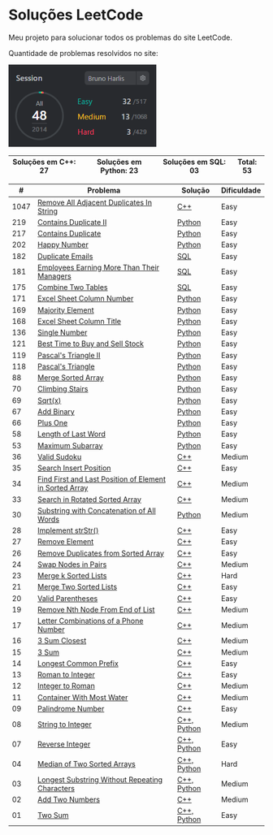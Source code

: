 # Soluções LeetCode
 Meu projeto para solucionar todos os problemas do site LeetCode.    
 
 Quantidade de problemas resolvidos no site:  
 
 ![GRAFICO](https://github.com/BrunoHarlis/Solucoes_LeetCode/blob/main/Imagens/LeetCode%2014.png)
 
 
 Soluções em C++: 27|Soluções em Python: 23|Soluções em SQL: 03|Total: 53 
----------|----------|----------|----------

#|Problema|Solução|Dificuldade
----------|----------|----------|----------
1047|[Remove All Adjacent Duplicates In String](https://leetcode.com/problems/remove-all-adjacent-duplicates-in-string/)|[C++](https://github.com/BrunoHarlis/Solucoes_LeetCode/blob/main/Codigos/1047-Remove%20All%20Adjacent%20Duplicates%20In%20String.cpp)|Easy
219 |[Contains Duplicate II](https://leetcode.com/problems/contains-duplicate-ii/)|[Python](https://github.com/BrunoHarlis/Solucoes_LeetCode/blob/main/Codigos%20Python/Contains_Duplicate_II.py)|Easy
217 |[Contains Duplicate](https://leetcode.com/problems/contains-duplicate/)|[Python](https://github.com/BrunoHarlis/Solucoes_LeetCode/blob/main/Codigos%20Python/Contains_Duplicate.py)|Easy
202 |[Happy Number](https://leetcode.com/problems/happy-number/)|[Python](https://github.com/BrunoHarlis/Solucoes_LeetCode/blob/main/Codigos%20Python/Happy_Number.py)|Easy
182 |[Duplicate Emails](https://leetcode.com/problems/combine-two-tables/)|[SQL](https://github.com/BrunoHarlis/Solucoes_LeetCode/blob/main/SQL/Duplicate%20Emails.sql)|Easy
181 |[Employees Earning More Than Their Managers](https://leetcode.com/problems/employees-earning-more-than-their-managers/)|[SQL](https://github.com/BrunoHarlis/Solucoes_LeetCode/blob/main/SQL/Employees_Earning_More_Than_Their_Managers.sql)|Easy
175 |[Combine Two Tables](https://leetcode.com/problems/combine-two-tables/)|[SQL](https://github.com/BrunoHarlis/Solucoes_LeetCode/blob/main/SQL/Combine_Two_Tables.sql)|Easy
171 |[Excel Sheet Column Number](https://leetcode.com/problems/excel-sheet-column-title/)|[Python](https://github.com/BrunoHarlis/Solucoes_LeetCode/blob/main/Codigos%20Python/Excel_Sheet_Column_Title.py)|Easy
169 |[Majority Element](https://leetcode.com/problems/majority-element/)|[Python](https://github.com/BrunoHarlis/Solucoes_LeetCode/blob/main/Codigos%20Python/Majority_Element.py)|Easy
168 |[Excel Sheet Column Title](https://leetcode.com/problems/excel-sheet-column-title/)|[Python](https://github.com/BrunoHarlis/Solucoes_LeetCode/blob/main/Codigos%20Python/Excel_Sheet_Column_Title.py)|Easy
136 |[Single Number](https://leetcode.com/problems/single-number/)|[Python](https://github.com/BrunoHarlis/Solucoes_LeetCode/blob/main/Codigos%20Python/Single_Number.py)|Easy
121 |[Best Time to Buy and Sell Stock](https://leetcode.com/problems/pascals-triangle/)|[Python](https://github.com/BrunoHarlis/Solucoes_LeetCode/blob/main/Codigos%20Python/Pascal's_Triangle.py)|Easy
119 |[Pascal's Triangle II](https://leetcode.com/problems/pascals-triangle-ii/)|[Python](https://github.com/BrunoHarlis/Solucoes_LeetCode/blob/main/Codigos%20Python/Pascal's%20Triangle%20II.py)|Easy
118 |[Pascal's Triangle]()|[Python]()|Easy
88  |[Merge Sorted Array](https://leetcode.com/problems/merge-sorted-array/)|[Python](https://github.com/BrunoHarlis/Solucoes_LeetCode/blob/main/Codigos%20Python/Merge_Sorted_Array.py)|Easy
70  |[Climbing Stairs](https://leetcode.com/problems/climbing-stairs/)|[Python](https://github.com/BrunoHarlis/Solucoes_LeetCode/blob/main/Codigos%20Python/70_Climbing_Stairs.py)|Easy
69  |[Sqrt(x)](https://leetcode.com/problems/sqrtx/)|[Python](https://github.com/BrunoHarlis/Solucoes_LeetCode/blob/main/Codigos%20Python/Sqrt_x.py)|Easy
67  |[Add Binary](https://leetcode.com/problems/add-binary/)|[Python](https://github.com/BrunoHarlis/Solucoes_LeetCode/blob/main/Codigos%20Python/Add_Binary.py)|Easy
66  |[Plus One](https://leetcode.com/problems/plus-one/)|[Python](https://github.com/BrunoHarlis/Solucoes_LeetCode/blob/main/Codigos%20Python/Plus_One.py)|Easy
58  |[Length of Last Word](https://leetcode.com/problems/length-of-last-word/)|[Python](https://github.com/BrunoHarlis/Solucoes_LeetCode/blob/main/Codigos%20Python/Length_of_Last_Word.py)|Easy
53  |[Maximum Subarray](https://leetcode.com/problems/maximum-subarray/)|[Python](https://github.com/BrunoHarlis/Solucoes_LeetCode/blob/main/Codigos%20Python/Maximum_Subarray.py)|Easy
36  |[Valid Sudoku](https://leetcode.com/problems/valid-sudoku/)|[C++](https://github.com/BrunoHarlis/Solucoes_LeetCode/blob/main/Codigos/36-%20Valid%20Sudoku.cpp)|Medium
35  |[Search Insert Position](https://leetcode.com/problems/search-insert-position/)|[C++](https://github.com/BrunoHarlis/Solucoes_LeetCode/blob/main/Codigos/35-%20Search%20Insert%20Position.cpp)|Easy
34  |[Find First and Last Position of Element in Sorted Array](https://leetcode.com/problems/find-first-and-last-position-of-element-in-sorted-array/)|[C++](https://github.com/BrunoHarlis/Solucoes_LeetCode/blob/main/Codigos/34-%20Find%20First%20and%20Last%20Position%20of%20Element%20in%20Sorted%20Array.cpp)|Medium
33  |[Search in Rotated Sorted Array](https://leetcode.com/problems/search-in-rotated-sorted-array/)|[C++](https://github.com/BrunoHarlis/Solucoes_LeetCode/blob/main/Codigos/33-Search%20in%20Rotated%20Sorted%20Array.cpp)|Medium
30  |[Substring with Concatenation of All Words](https://leetcode.com/problems/substring-with-concatenation-of-all-words/)|[Python](https://github.com/BrunoHarlis/Solucoes_LeetCode/blob/main/Codigos%20Python/Substring_with_Concatenation_of_All_Words.py)|Medium
28  |[Implement strStr()](https://leetcode.com/problems/implement-strstr/)|[C++](https://github.com/BrunoHarlis/Solucoes_LeetCode/blob/main/Codigos/28-Implement%20strStr().cpp)|Easy
27  |[Remove Element](https://leetcode.com/problems/remove-element/)|[C++](https://github.com/BrunoHarlis/Solucoes_LeetCode/blob/main/Codigos/27-RemoveElement.cpp)|Easy
26  |[Remove Duplicates from Sorted Array](https://leetcode.com/problems/remove-duplicates-from-sorted-array/)|[C++](https://github.com/BrunoHarlis/Solucoes_LeetCode/blob/main/Codigos/26-RemoveDuplicatesfromSortedArray.cpp)|Easy
24  |[Swap Nodes in Pairs](https://leetcode.com/problems/swap-nodes-in-pairs/)|[C++](https://github.com/BrunoHarlis/Solucoes_LeetCode/blob/main/Codigos/24-SwapNodesinPairs.cpp)|Medium
23  |[Merge k Sorted Lists](https://leetcode.com/problems/merge-k-sorted-lists/)|[C++](https://github.com/BrunoHarlis/Solucoes_LeetCode/blob/main/Codigos/23-Merge%20k%20Sorted%20Lists.cpp)|Hard
21  |[Merge Two Sorted Lists](https://leetcode.com/problems/merge-two-sorted-lists/)|[C++](https://github.com/BrunoHarlis/Solucoes_LeetCode/blob/main/Codigos/21-Merge%20Two%20Sorted%20Lists.cpp)|Easy
20  |[Valid Parentheses](https://leetcode.com/problems/valid-parentheses/)|[C++](https://github.com/BrunoHarlis/Solucoes_LeetCode/blob/main/Codigos/20-Valid%20Parentheses.cpp)|Easy
19  |[Remove Nth Node From End of List](https://leetcode.com/problems/remove-nth-node-from-end-of-list/)|[C++](https://github.com/BrunoHarlis/Solucoes_LeetCode/blob/main/Codigos/19-Remove%20Nth%20Node%20From%20End%20of%20List.cpp)|Medium
17  |[Letter Combinations of a Phone Number](https://leetcode.com/problems/letter-combinations-of-a-phone-number/)|[C++](https://github.com/BrunoHarlis/Solucoes_LeetCode/blob/main/Codigos/17-LetterCombinationsOfAPhoneNumber.cpp)|Medium
16  |[3 Sum Closest](https://leetcode.com/problems/3sum-closest/)|[C++](https://github.com/BrunoHarlis/Solucoes_LeetCode/blob/main/Codigos/16-3SumClosest.cpp)|Medium
15  |[3 Sum](https://leetcode.com/problems/3sum/)|[C++](https://github.com/BrunoHarlis/Solucoes_LeetCode/blob/main/Codigos/15-3Sum.cpp)|Medium
14  |[Longest Common Prefix](https://leetcode.com/problems/longest-common-prefix/)|[C++](https://github.com/BrunoHarlis/Solucoes_LeetCode/blob/main/Codigos/14-LongestCommonPrefix.cpp)|Easy
13  |[Roman to Integer](https://leetcode.com/problems/roman-to-integer/)|[C++](https://github.com/BrunoHarlis/Solucoes_LeetCode/blob/main/Codigos/13-RomantoInteger.cpp)|Easy
12  |[Integer to Roman](https://leetcode.com/problems/integer-to-roman/)|[C++](https://github.com/BrunoHarlis/Solucoes_LeetCode/blob/main/Codigos/12-IntegerToRoman.cpp)|Medium
11  |[Container With Most Water](https://leetcode.com/problems/container-with-most-water/)|[C++](https://github.com/BrunoHarlis/Solucoes_LeetCode/blob/main/Codigos/11-ContainerWithMostWater.cpp)|Medium
09  |[Palindrome Number](https://leetcode.com/problems/palindrome-number/)|[C++](https://github.com/BrunoHarlis/Solucoes_LeetCode/blob/main/Codigos/9-PalindromeNumber.cpp)|Easy
08  |[String to Integer](https://leetcode.com/problems/string-to-integer-atoi/)|[C++, ](https://github.com/BrunoHarlis/Solucoes_LeetCode/blob/main/Codigos/8-StringtoInteger%20(atoi).cpp)[Python](https://github.com/BrunoHarlis/Solucoes_LeetCode/blob/main/Codigos%20Python/String_to_int.py)|Medium
07  |[Reverse Integer](https://leetcode.com/problems/reverse-integer/)|[C++, ](https://github.com/BrunoHarlis/Solucoes_LeetCode/blob/main/Codigos/7-ReverseInteger.cpp)[Python](https://github.com/BrunoHarlis/Solucoes_LeetCode/blob/main/Codigos%20Python/Reverse_Inter.py)|Easy
04  |[Median of Two Sorted Arrays](https://leetcode.com/problems/median-of-two-sorted-arrays/)|[C++, ](https://github.com/BrunoHarlis/Solucoes_LeetCode/blob/main/Codigos/4-MedianOfTwoSortedArrays.cpp)[Python](https://github.com/BrunoHarlis/Solucoes_LeetCode/blob/main/Codigos%20Python/Median_of_Two_Sorted_Arrays.py)|Hard
03  |[Longest Substring Without Repeating Characters](https://leetcode.com/problems/longest-substring-without-repeating-characters/)|[C++, ](https://github.com/BrunoHarlis/Solucoes_LeetCode/blob/main/Codigos/3-LongestSubstringWithoutRepeatingCharacters.cpp)[Python](https://github.com/BrunoHarlis/Solucoes_LeetCode/blob/main/Codigos%20Python/3.%20Longest%20Substring%20Without%20Repeating%20Characters.py)|Medium
02  |[Add Two Numbers](https://leetcode.com/problems/add-two-numbers/)|[C++ ](https://github.com/BrunoHarlis/Solucoes_LeetCode/blob/main/Codigos/2-AddTwoNumbers.cpp)|Medium
01  |[Two Sum](https://leetcode.com/problems/two-sum)|[C++, ](https://github.com/BrunoHarlis/Solucoes_LeetCode/blob/main/Codigos/1-TwoSum.cpp)[Python](https://github.com/BrunoHarlis/Solucoes_LeetCode/blob/main/Codigos%20Python/1.%20Two%20Sum.py)|Easy
